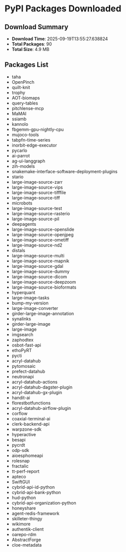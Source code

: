 # PyPI Packages Downloaded

## Download Summary
- **Download Time**: 2025-09-19T13:55:27.638824
- **Total Packages**: 90
- **Total Size**: 4.9 MB

## Packages List
- taha
- OpenPinch
- quilt-knit
- trophy
- AOT-biomaps
- query-tables
- pitchlense-mcp
- MaMAI
- ssiamb
- kannolo
- fbgemm-gpu-nightly-cpu
- mujoco-tools
- tabpfn-time-series
- inorbit-edge-executor
- pycarlo
- ai-parrot
- ag-ui-langgraph
- zih-models
- snakemake-interface-software-deployment-plugins
- stario
- large-image-source-zarr
- large-image-source-vips
- large-image-source-tifffile
- large-image-source-tiff
- microbots
- large-image-source-test
- large-image-source-rasterio
- large-image-source-pil
- deepagents
- large-image-source-openslide
- large-image-source-openjpeg
- large-image-source-ometiff
- large-image-source-nd2
- distals
- large-image-source-multi
- large-image-source-mapnik
- large-image-source-gdal
- large-image-source-dummy
- large-image-source-dicom
- large-image-source-deepzoom
- large-image-source-bioformats
- hyperquant
- large-image-tasks
- bump-my-version
- large-image-converter
- girder-large-image-annotation
- synalinks
- girder-large-image
- large-image
- imgsearch
- zaphodtex
- osbot-fast-api
- ethoPyRT
- pycti
- acryl-datahub
- pytomosaic
- prefect-datahub
- neutronapi
- acryl-datahub-actions
- acryl-datahub-dagster-plugin
- acryl-datahub-gx-plugin
- handit-ai
- florestbotfunctions
- acryl-datahub-airflow-plugin
- corflow
- coaxial-terminal-ai
- clerk-backend-api
- warpzone-sdk
- hyperactive
- besapi
- pycrdt
- odp-sdk
- aioesphomeapi
- rolesnap
- fractalic
- tt-perf-report
- apteco
- SwiftGUI
- cybrid-api-id-python
- cybrid-api-bank-python
- hud-python
- cybrid-api-organization-python
- honeyshare
- agent-redis-framework
- skilleter-thingy
- wikimore
- authentik-client
- oarepo-rdm
- AbstractForge
- cloe-metadata
